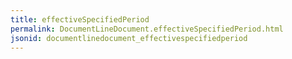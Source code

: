 ```yaml
---
title: effectiveSpecifiedPeriod
permalink: DocumentLineDocument.effectiveSpecifiedPeriod.html
jsonid: documentlinedocument_effectivespecifiedperiod
---
```

